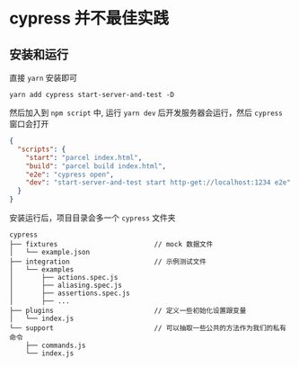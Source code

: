# cypress 并不最佳实践

## 安装和运行

直接 `yarn` 安装即可

```
yarn add cypress start-server-and-test -D
```

然后加入到 `npm script` 中, 运行 `yarn dev` 后开发服务器会运行，然后 `cypress` 窗口会打开

```json
{
  "scripts": {
	"start": "parcel index.html",
    "build": "parcel build index.html",
    "e2e": "cypress open",
    "dev": "start-server-and-test start http-get://localhost:1234 e2e"
  }
}
```

安装运行后，项目目录会多一个 `cypress` 文件夹

```
cypress
├── fixtures						// mock 数据文件
│   └── example.json
├── integration 					// 示例测试文件
│   └── examples
│       ├── actions.spec.js
│       ├── aliasing.spec.js
│       ├── assertions.spec.js
│       ├── ...	
├── plugins 						// 定义一些初始化设置跟变量
│   └── index.js
└── support							// 可以抽取一些公共的方法作为我们的私有命令
    ├── commands.js
    └── index.js
```